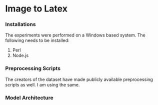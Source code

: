 # Image to Latex

### Installations

The experiments were performed on a Windows based system. The following needs to be installed:
1. Perl
2. Node.js 

### Preprocessing Scripts
The creators of the dataset have made publicly available preprocessing scripts as well. I am using the same. 

### Model Architecture

